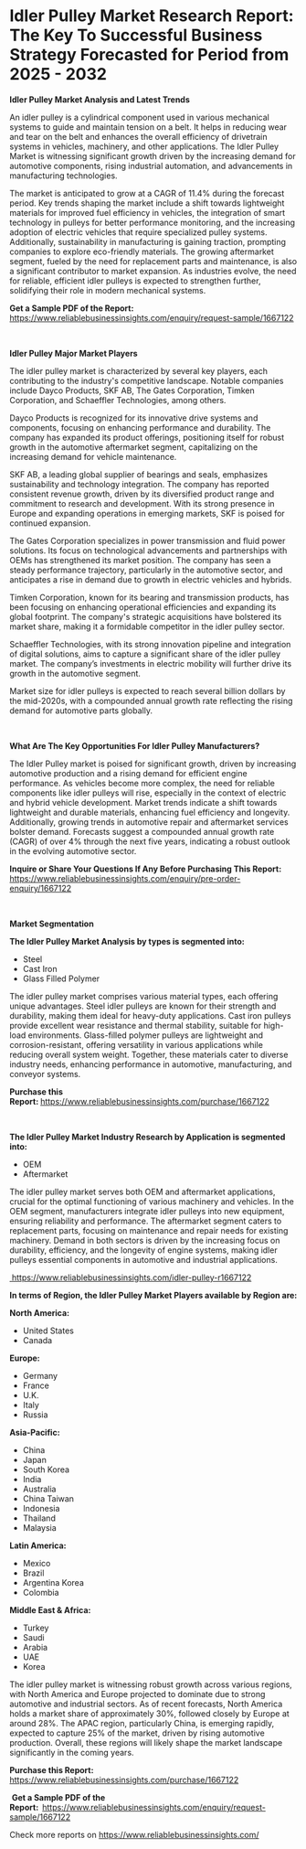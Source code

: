 <p><h1>Idler Pulley Market Research Report: The Key To Successful Business Strategy Forecasted for Period from 2025 - 2032</h1></p><p><strong>Idler Pulley Market Analysis and Latest Trends</strong></p>
<p><p>An idler pulley is a cylindrical component used in various mechanical systems to guide and maintain tension on a belt. It helps in reducing wear and tear on the belt and enhances the overall efficiency of drivetrain systems in vehicles, machinery, and other applications. The Idler Pulley Market is witnessing significant growth driven by the increasing demand for automotive components, rising industrial automation, and advancements in manufacturing technologies.</p><p>The market is anticipated to grow at a CAGR of 11.4% during the forecast period. Key trends shaping the market include a shift towards lightweight materials for improved fuel efficiency in vehicles, the integration of smart technology in pulleys for better performance monitoring, and the increasing adoption of electric vehicles that require specialized pulley systems. Additionally, sustainability in manufacturing is gaining traction, prompting companies to explore eco-friendly materials. The growing aftermarket segment, fueled by the need for replacement parts and maintenance, is also a significant contributor to market expansion. As industries evolve, the need for reliable, efficient idler pulleys is expected to strengthen further, solidifying their role in modern mechanical systems.</p></p>
<p><strong>Get a Sample PDF of the Report:&nbsp;</strong> <a href="https://www.reliablebusinessinsights.com/enquiry/request-sample/1667122?utm_campaign=3086&utm_medium=2&utm_source=Github&utm_content=ia&utm_term=06032025&utm_id=idler-pulley">https://www.reliablebusinessinsights.com/enquiry/request-sample/1667122</a></p>
<p>&nbsp;</p>
<p><strong>Idler Pulley Major Market Players</strong></p>
<p><p>The idler pulley market is characterized by several key players, each contributing to the industry's competitive landscape. Notable companies include Dayco Products, SKF AB, The Gates Corporation, Timken Corporation, and Schaeffler Technologies, among others.</p><p>Dayco Products is recognized for its innovative drive systems and components, focusing on enhancing performance and durability. The company has expanded its product offerings, positioning itself for robust growth in the automotive aftermarket segment, capitalizing on the increasing demand for vehicle maintenance.</p><p>SKF AB, a leading global supplier of bearings and seals, emphasizes sustainability and technology integration. The company has reported consistent revenue growth, driven by its diversified product range and commitment to research and development. With its strong presence in Europe and expanding operations in emerging markets, SKF is poised for continued expansion.</p><p>The Gates Corporation specializes in power transmission and fluid power solutions. Its focus on technological advancements and partnerships with OEMs has strengthened its market position. The company has seen a steady performance trajectory, particularly in the automotive sector, and anticipates a rise in demand due to growth in electric vehicles and hybrids.</p><p>Timken Corporation, known for its bearing and transmission products, has been focusing on enhancing operational efficiencies and expanding its global footprint. The company's strategic acquisitions have bolstered its market share, making it a formidable competitor in the idler pulley sector.</p><p>Schaeffler Technologies, with its strong innovation pipeline and integration of digital solutions, aims to capture a significant share of the idler pulley market. The company’s investments in electric mobility will further drive its growth in the automotive segment.</p><p>Market size for idler pulleys is expected to reach several billion dollars by the mid-2020s, with a compounded annual growth rate reflecting the rising demand for automotive parts globally.</p></p>
<p>&nbsp;</p>
<p><strong>What Are The Key Opportunities For Idler Pulley Manufacturers?</strong></p>
<p><p>The Idler Pulley market is poised for significant growth, driven by increasing automotive production and a rising demand for efficient engine performance. As vehicles become more complex, the need for reliable components like idler pulleys will rise, especially in the context of electric and hybrid vehicle development. Market trends indicate a shift towards lightweight and durable materials, enhancing fuel efficiency and longevity. Additionally, growing trends in automotive repair and aftermarket services bolster demand. Forecasts suggest a compounded annual growth rate (CAGR) of over 4% through the next five years, indicating a robust outlook in the evolving automotive sector.</p></p>
<p><strong>Inquire or Share Your Questions If Any Before Purchasing This Report:</strong> <a href="https://www.reliablebusinessinsights.com/enquiry/pre-order-enquiry/1667122?utm_campaign=3086&utm_medium=2&utm_source=Github&utm_content=ia&utm_term=06032025&utm_id=idler-pulley">https://www.reliablebusinessinsights.com/enquiry/pre-order-enquiry/1667122</a></p>
<p>&nbsp;</p>
<p><strong>Market Segmentation</strong></p>
<p><strong>The Idler Pulley Market Analysis by types is segmented into:</strong></p>
<p><ul><li>Steel</li><li>Cast Iron</li><li>Glass Filled Polymer</li></ul></p>
<p><p>The idler pulley market comprises various material types, each offering unique advantages. Steel idler pulleys are known for their strength and durability, making them ideal for heavy-duty applications. Cast iron pulleys provide excellent wear resistance and thermal stability, suitable for high-load environments. Glass-filled polymer pulleys are lightweight and corrosion-resistant, offering versatility in various applications while reducing overall system weight. Together, these materials cater to diverse industry needs, enhancing performance in automotive, manufacturing, and conveyor systems.</p></p>
<p><strong>Purchase this Report:&nbsp;</strong><a href="https://www.reliablebusinessinsights.com/purchase/1667122?utm_campaign=3086&utm_medium=2&utm_source=Github&utm_content=ia&utm_term=06032025&utm_id=idler-pulley">https://www.reliablebusinessinsights.com/purchase/1667122</a></p>
<p>&nbsp;</p>
<p><strong>The Idler Pulley Market Industry Research by Application is segmented into:</strong></p>
<p><ul><li>OEM</li><li>Aftermarket</li></ul></p>
<p><p>The idler pulley market serves both OEM and aftermarket applications, crucial for the optimal functioning of various machinery and vehicles. In the OEM segment, manufacturers integrate idler pulleys into new equipment, ensuring reliability and performance. The aftermarket segment caters to replacement parts, focusing on maintenance and repair needs for existing machinery. Demand in both sectors is driven by the increasing focus on durability, efficiency, and the longevity of engine systems, making idler pulleys essential components in automotive and industrial applications.</p></p>
<p><a href="https://www.reliablebusinessinsights.com/idler-pulley-r1667122?utm_campaign=3086&utm_medium=2&utm_source=Github&utm_content=ia&utm_term=06032025&utm_id=idler-pulley">&nbsp;https://www.reliablebusinessinsights.com/idler-pulley-r1667122</a></p>
<p><strong>In terms of Region, the Idler Pulley Market Players available by Region are:</strong></p>
<p>
    <p> <strong> North America: </strong>
        <ul>
            <li>United States</li>
            <li>Canada</li>
        </ul>
        </p> 
    <p> <strong> Europe: </strong>
        <ul>
            <li>Germany</li>
            <li>France</li>
            <li>U.K.</li>
            <li>Italy</li>
            <li>Russia</li>
        </ul>
        </p> 
    <p> <strong> Asia-Pacific: </strong>
        <ul>
            <li>China</li>
            <li>Japan</li>
            <li>South Korea</li>
            <li>India</li>
            <li>Australia</li>
            <li>China Taiwan</li>
            <li>Indonesia</li>
            <li>Thailand</li>
            <li>Malaysia</li>
        </ul>
        </p> 
    <p> <strong> Latin America: </strong>
        <ul>
            <li>Mexico</li>
            <li>Brazil</li>
            <li>Argentina Korea</li>
            <li>Colombia</li>
        </ul>
        </p> 
    <p> <strong> Middle East & Africa: </strong>
        <ul>
            <li>Turkey</li>
            <li>Saudi</li>
            <li>Arabia</li>
            <li>UAE</li>
            <li>Korea</li>
        </ul>
    </p>
    </p>
<p><p>The idler pulley market is witnessing robust growth across various regions, with North America and Europe projected to dominate due to strong automotive and industrial sectors. As of recent forecasts, North America holds a market share of approximately 30%, followed closely by Europe at around 28%. The APAC region, particularly China, is emerging rapidly, expected to capture 25% of the market, driven by rising automotive production. Overall, these regions will likely shape the market landscape significantly in the coming years.</p></p>
<p><strong>Purchase this Report: </strong><a href="https://www.reliablebusinessinsights.com/purchase/1667122?utm_campaign=3086&utm_medium=2&utm_source=Github&utm_content=ia&utm_term=06032025&utm_id=idler-pulley">https://www.reliablebusinessinsights.com/purchase/1667122</a></p>
<p>&nbsp;<strong>Get a Sample PDF of the Report:&nbsp;&nbsp;</strong><a href="https://www.reliablebusinessinsights.com/enquiry/request-sample/1667122?utm_campaign=3086&utm_medium=2&utm_source=Github&utm_content=ia&utm_term=06032025&utm_id=idler-pulley">https://www.reliablebusinessinsights.com/enquiry/request-sample/1667122</a></p>
<p><strong></strong></p>
<p>Check more reports on <a href="https://www.reliablebusinessinsights.com/?utm_campaign=3086&utm_medium=2&utm_source=Github&utm_content=ia&utm_term=06032025&utm_id=idler-pulley">https://www.reliablebusinessinsights.com/</a></p>